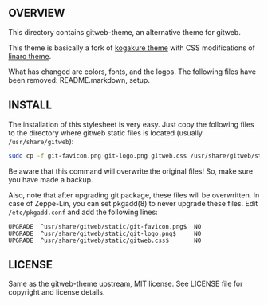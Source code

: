 OVERVIEW
--------
This directory contains gitweb-theme, an alternative theme for gitweb.

This theme is basically a fork of [kogakure theme][1] with CSS modifications of
[linaro theme][2].

[1]: https://github.com/kogakure/gitweb-theme
[2]: http://git.linaro.org/infrastructure/gitweb-linaro-theme.git

What has changed are colors, fonts, and the logos.  The following files have
been removed: README.markdown, setup.


INSTALL
-------
The installation of this stylesheet is very easy.  Just copy the following
files to the directory where gitweb static files is located (usually
`/usr/share/gitweb`):

```sh
sudo cp -f git-favicon.png git-logo.png gitweb.css /usr/share/gitweb/static/
```

Be aware that this command will overwrite the original files!  So, make sure
you have made a backup.

Also, note that after upgrading git package, these files will be overwritten.
In case of Zeppe-Lin, you can set pkgadd(8) to never upgrade these files.  Edit
`/etc/pkgadd.conf` and add the following lines:

```
UPGRADE  ^usr/share/gitweb/static/git-favicon.png$  NO
UPGRADE  ^usr/share/gitweb/static/git-logo.png$     NO
UPGRADE  ^usr/share/gitweb/static/gitweb.css$       NO
```


LICENSE
-------
Same as the gitweb-theme upstream, MIT license.
See LICENSE file for copyright and license details.
